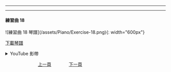 ﻿---

---
<h4>練習曲 18</h4> 
![練習曲 18 琴譜](/assets/Piano/Exercise-18.png){: width="600px"}

[下載琴譜](/assets/Piano/Exercise-18.pdf)

<details>
  <summary>YouTube 影帶</summary>
<ol>
<iframe width="560" height="315" src="https://www.youtube.com/embed/-DGM8RVxUBI" title="練習曲 5" frameborder="0" allow="accelerometer; autoplay; clipboard-write; encrypted-media; gyroscope; picture-in-picture; web-share" allowfullscreen></iframe>

</ol>
</details>

&nbsp;&nbsp;&nbsp;&nbsp;&nbsp;&nbsp;&nbsp;&nbsp;&nbsp;&nbsp;&nbsp;&nbsp;
&nbsp;&nbsp;&nbsp;&nbsp;&nbsp;&nbsp;&nbsp;&nbsp;&nbsp;&nbsp;&nbsp;&nbsp;
[上一頁](Practice17)
&nbsp;&nbsp;&nbsp;&nbsp;&nbsp;&nbsp;&nbsp;&nbsp;&nbsp;&nbsp;&nbsp;&nbsp;
[下一頁](Chords)






